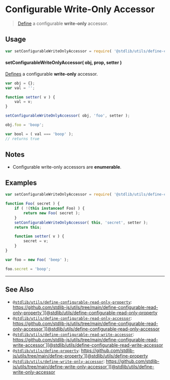 <!--

@license Apache-2.0

Copyright (c) 2019 The Stdlib Authors.

Licensed under the Apache License, Version 2.0 (the "License");
you may not use this file except in compliance with the License.
You may obtain a copy of the License at

   http://www.apache.org/licenses/LICENSE-2.0

Unless required by applicable law or agreed to in writing, software
distributed under the License is distributed on an "AS IS" BASIS,
WITHOUT WARRANTIES OR CONDITIONS OF ANY KIND, either express or implied.
See the License for the specific language governing permissions and
limitations under the License.

-->

# Configurable Write-Only Accessor

> [Define][@stdlib/utils/define-property] a configurable **write-only** accessor.

<section class="usage">

## Usage

<!-- eslint-disable id-length -->

```javascript
var setConfigurableWriteOnlyAccessor = require( '@stdlib/utils/define-configurable-write-only-accessor' );
```

#### setConfigurableWriteOnlyAccessor( obj, prop, setter )

[Defines][@stdlib/utils/define-property] a configurable **write-only** accessor.

<!-- eslint-disable id-length -->

```javascript
var obj = {};
var val = '';

function setter( v ) {
    val = v;
}

setConfigurableWriteOnlyAccessor( obj, 'foo', setter );

obj.foo = 'boop';

var bool = ( val === 'boop' );
// returns true
```

</section>

<!-- /.usage -->

<section class="notes">
    
## Notes

-   Configurable write-only accessors are **enumerable**.

</section>

<!-- /.notes -->

<section class="examples">

## Examples

<!-- eslint-disable id-length -->

<!-- eslint no-undef: "error" -->

```javascript
var setConfigurableWriteOnlyAccessor = require( '@stdlib/utils/define-configurable-write-only-accessor' );

function Foo( secret ) {
    if ( !(this instanceof Foo) ) {
        return new Foo( secret );
    }
    setConfigurableWriteOnlyAccessor( this, 'secret', setter );
    return this;

    function setter( v ) {
        secret = v;
    }
}

var foo = new Foo( 'beep' );

foo.secret = 'boop';
```

</section>

<!-- /.examples -->

<!-- Section for related `stdlib` packages. Do not manually edit this section, as it is automatically populated. -->

<section class="related">

* * *

## See Also

-   [`@stdlib/utils/define-configurable-read-only-property`][@stdlib/utils/define-configurable-read-only-property]: https://github.com/stdlib-js/utils/tree/main/define-configurable-read-only-property`][@stdlib/utils/define-configurable-read-only-property
-   [`@stdlib/utils/define-configurable-read-only-accessor`][@stdlib/utils/define-configurable-read-only-accessor]: https://github.com/stdlib-js/utils/tree/main/define-configurable-read-only-accessor`][@stdlib/utils/define-configurable-read-only-accessor
-   [`@stdlib/utils/define-configurable-read-write-accessor`][@stdlib/utils/define-configurable-read-write-accessor]: https://github.com/stdlib-js/utils/tree/main/define-configurable-read-write-accessor`][@stdlib/utils/define-configurable-read-write-accessor
-   [`@stdlib/utils/define-property`][@stdlib/utils/define-property]: https://github.com/stdlib-js/utils/tree/main/define-property`][@stdlib/utils/define-property
-   [`@stdlib/utils/define-write-only-accessor`][@stdlib/utils/define-write-only-accessor]: https://github.com/stdlib-js/utils/tree/main/define-write-only-accessor`][@stdlib/utils/define-write-only-accessor

</section>

<!-- /.related -->

<!-- Section for all links. Make sure to keep an empty line after the `section` element and another before the `/section` close. -->

<section class="links">

<!-- <related-links> -->

[@stdlib/utils/define-configurable-read-only-property]: https://github.com/stdlib-js/utils/tree/main/define-configurable-read-only-property

[@stdlib/utils/define-configurable-read-only-accessor]: https://github.com/stdlib-js/utils/tree/main/define-configurable-read-only-accessor

[@stdlib/utils/define-configurable-read-write-accessor]: https://github.com/stdlib-js/utils/tree/main/define-configurable-read-write-accessor

[@stdlib/utils/define-property]: https://github.com/stdlib-js/utils/tree/main/define-property

[@stdlib/utils/define-write-only-accessor]: https://github.com/stdlib-js/utils/tree/main/define-write-only-accessor

<!-- </related-links> -->

</section>

<!-- /.links -->
